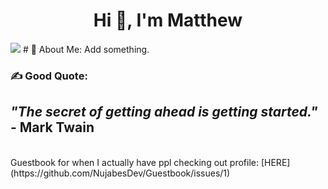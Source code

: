 <h1 align="center">Hi 👋, I'm Matthew</h1>
<img src="https://user-images.githubusercontent.com/73097560/115834477-dbab4500-a447-11eb-908a-139a6edaec5c.gif">
# 💫 About Me:
Add something.


### ✍️ Good Quote:
## *"The secret of getting ahead is getting started."* - **Mark Twain**

<br>
Guestbook for when I actually have ppl checking out profile: [HERE](https://github.com/NujabesDev/Guestbook/issues/1)
